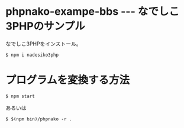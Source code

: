 # phpnako-exampe-bbs --- なでしこ3PHPのサンプル

なでしこ3PHPをインストール。

```
$ npm i nadesiko3php
```

# プログラムを変換する方法

```
$ npm start
```

あるいは

```
$ $(npm bin)/phpnako -r .
```

